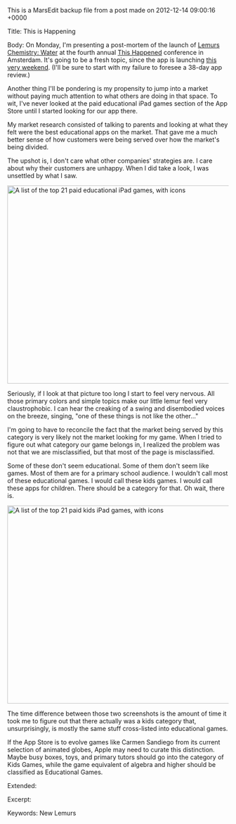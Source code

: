 This is a MarsEdit backup file from a post made on 2012-12-14 09:00:16 +0000

Title:
This is Happening

Body:
On Monday, I'm presenting a post-mortem of the launch of <a href="http://le.mu.rs/chemistry">Lemurs Chemistry: Water</a> at the fourth annual <a href="http://www.thishappened.org/events/amsterdam-4">This Happened</a> conference in Amsterdam. It's going to be a fresh topic, since the app is launching <a href="http://lemurs.pressdoc.com/35675-lemurs-chemistry-water-debuts-for-ipad">this very weekend</a>. (I'll be sure to start with my failure to foresee a 38-day app review.)

Another thing I'll be pondering is my propensity to jump into a market without paying much attention to what others are doing in that space. To wit, I've never looked at the paid educational iPad games section of the App Store until I started looking for our app there.

My market research consisted of talking to parents and looking at what they felt were the best educational apps on the market. That gave me a much better sense of how customers were being served over how the market's being divided. 

The upshot is, I don't care what other companies' strategies are. I care about why their customers are unhappy. When I did take a look, I was unsettled by what I saw.

<img style="display:block; margin-left:auto; margin-right:auto;" src="http://mur.mu.rs/wp-content/uploads/2012/12/TopEduGames.png" alt="A list of the top 21 paid educational iPad games, with icons" title="TopEduGames.PNG" border="0" width="600" height="450" />

Seriously, if I look at that picture too long I start to feel very nervous. All those primary colors and simple topics make our little lemur feel very claustrophobic. I can hear the creaking of a swing and disembodied voices on the breeze, singing, "one of these things is not like the other…"

I'm going to have to reconcile the fact that the market being served by this category is very likely not the market looking for my game. When I tried to figure out what category our game belongs in, I realized the problem was not that we are misclassified, but that most of the page is misclassified.

Some of these don't seem educational. Some of them don't seem like games. Most of them are for a primary school audience. I wouldn't call most of these educational games. I would call these kids games. I would call these apps for children. There should be a category for that. Oh wait, there is.

<img style="display:block; margin-left:auto; margin-right:auto;" src="http://mur.mu.rs/wp-content/uploads/2012/12/TopKidGames.png" alt="A list of the top 21 paid kids iPad games, with icons" title="TopKidGames.PNG" border="0" width="600" height="450" />

The time difference between those two screenshots is the amount of time it took me to figure out that there actually was a kids category that, unsurprisingly, is mostly the same stuff cross-listed into educational games.

If the App Store is to evolve games like Carmen Sandiego from its current selection of animated globes, Apple may need to curate this distinction. Maybe busy boxes, toys, and primary tutors should go into the category of Kids Games, while the game equivalent of algebra and higher should be classified as Educational Games.

Extended:


Excerpt:


Keywords:
New Lemurs